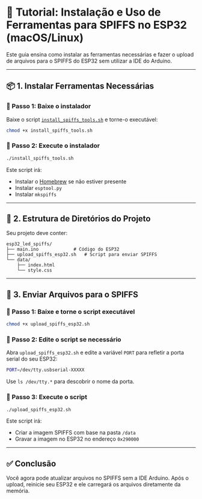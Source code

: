 # 🧰 Tutorial: Instalação e Uso de Ferramentas para SPIFFS no ESP32 (macOS/Linux)

Este guia ensina como instalar as ferramentas necessárias e fazer o upload de arquivos para o SPIFFS do ESP32 sem utilizar a IDE do Arduino.

---

## 📦 1. Instalar Ferramentas Necessárias

### 🔹 Passo 1: Baixe o instalador

Baixe o script [`install_spiffs_tools.sh`](install_spiffs_tools.sh) e torne-o executável:

```bash
chmod +x install_spiffs_tools.sh
```

### 🔹 Passo 2: Execute o instalador

```bash
./install_spiffs_tools.sh
```

Este script irá:
- Instalar o [Homebrew](https://brew.sh/) se não estiver presente
- Instalar `esptool.py`
- Instalar `mkspiffs`

---

## 📁 2. Estrutura de Diretórios do Projeto

Seu projeto deve conter:

```
esp32_led_spiffs/
├── main.ino             # Código do ESP32
├── upload_spiffs_esp32.sh   # Script para enviar SPIFFS
└── data/
    ├── index.html
    └── style.css
```

---

## 🚀 3. Enviar Arquivos para o SPIFFS

### 🔹 Passo 1: Baixe e torne o script executável

```bash
chmod +x upload_spiffs_esp32.sh
```

### 🔹 Passo 2: Edite o script se necessário

Abra `upload_spiffs_esp32.sh` e edite a variável `PORT` para refletir a porta serial do seu ESP32:

```bash
PORT=/dev/tty.usbserial-XXXXX
```

Use `ls /dev/tty.*` para descobrir o nome da porta.

### 🔹 Passo 3: Execute o script

```bash
./upload_spiffs_esp32.sh
```

Este script irá:
- Criar a imagem SPIFFS com base na pasta `/data`
- Gravar a imagem no ESP32 no endereço `0x290000`

---

## ✅ Conclusão

Você agora pode atualizar arquivos no SPIFFS sem a IDE Arduino. Após o upload, reinicie seu ESP32 e ele carregará os arquivos diretamente da memória.

